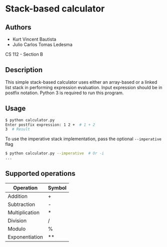 # Stack-based calculator

## Authors

* Kurt Vincent Bautista
* Julio Carlos Tomas Ledesma

CS 112 - Section B

## Description

This simple stack-based calculator uses either an array-based or a linked list stack in performing expression evaluation. Input expression should be in postfix notation. Python 3 is required to run this program.

## Usage

```bash
$ python calculator.py
Enter postfix expression: 1 2 +  # 1 + 2
3  # Result
```

To use the imperative stack implementation, pass the optional `--imperative` flag

```bash
$ python calculator.py --imperative  # Or -i
...
```

## Supported operations

Operation | Symbol
--------- | ------
Addition | +
Subtraction | -
Multiplication | *
Division | /
Modulo | %
Exponentiation | **